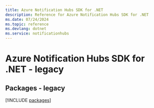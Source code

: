 ```yaml
---
title: Azure Notification Hubs SDK for .NET
description: Reference for Azure Notification Hubs SDK for .NET
ms.date: 07/24/2024
ms.topic: reference
ms.devlang: dotnet
ms.service: notificationhubs
---
```

# Azure Notification Hubs SDK for .NET - legacy
## Packages - legacy
[!INCLUDE [packages](notification-hubs-index.md)]